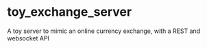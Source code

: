 # toy_exchange_server
A toy server to mimic an online currency exchange, with a REST and websocket API
